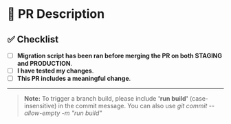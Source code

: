 # 🚀 PR Description

## ✅ Checklist
- [ ] **Migration script has been ran before merging the PR on both STAGING and PRODUCTION**.
- [ ] **I have tested my changes**.
- [ ] **This PR includes a meaningful change**.

---
> **Note:** To trigger a branch build, please include **'run build'** (case-insensitive) in the commit message.
            You can also use *git commit --allow-empty -m "run build"*
